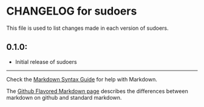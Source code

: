 # CHANGELOG for sudoers

This file is used to list changes made in each version of sudoers.

## 0.1.0:

* Initial release of sudoers

- - -
Check the [Markdown Syntax Guide](http://daringfireball.net/projects/markdown/syntax) for help with Markdown.

The [Github Flavored Markdown page](http://github.github.com/github-flavored-markdown/) describes the differences between markdown on github and standard markdown.
